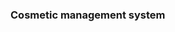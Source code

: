 ### Cosmetic management system

<!--
**Cosmetic management system is system that helps the admin to easly manage all the problems .

Here are some ideas to get you started:

- 🔭 I’m currently working on hotel management system
- 🌱 I’m currently learning object oriented software engineering
- 👯 I’m looking to collaborate on my semister project
- 🤔 I’m looking for help with my project
- 💬 Ask me about my project
- 📫 How to reach me: sultan.kk
-->
